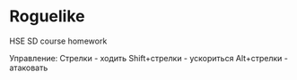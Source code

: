 # Roguelike
HSE SD course homework

Управление:
Стрелки - ходить
Shift+стрелки - ускориться
Alt+стрелки - атаковать
